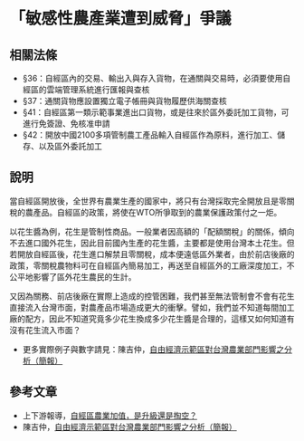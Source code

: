 # 「敏感性農產業遭到威脅」爭議

## 相關法條

* §36：自經區內的交易、輸出入與存入貨物，在通關與交易時，必須要使用自經區的雲端管理系統進行匯報與查核
* §37：通關貨物應設置獨立電子帳冊與貨物履歷供海關查核
* §41：自經區第一類示範事業進出口貨物，或是往來於區外委託加工貨物，可進行免簽證、免核准申請
* §42：開放中國2100多項管制農工產品輸入自經區作為原料，進行加工、儲存、以及區外委託加工

## 說明

當自經區開放後，全世界有農業生產的國家中，將只有台灣採取完全開放且是零關稅的農產品。自經區的政策，將使在WTO所爭取到的農業保護政策付之一炬。

以花生醬為例，花生是管制性商品。一般業者因高額的「配額關稅」的關係，傾向不去進口國外花生，因此目前國內生產的花生醬，主要都是使用台灣本土花生。但若開放自經區後，花生進口解禁且零關稅，成本便遠低區外業者，由於前店後廠的政策，零關稅農物料可在自經區內簡易加工，再送至自經區外的工廠深度加工，不公平地影響了區外花生農民的生計。

又因為關務、前店後廠在實際上造成的控管困難，我們甚至無法管制會不會有花生直接流入台灣市面，對農產品市場造成更大的衝擊。譬如，我們並不知道每間加工廠的配方，因此不知道究竟多少花生換成多少花生醬是合理的，這樣又如何知道有沒有花生流入市面？

* 更多實際例子與數字請見：陳吉仲，[自由經濟示範區對台灣農業部門影響之分析（簡報）](https://docs.google.com/file/d/0B2t1lajo-eOAU05ZaGxhWC1pREU/edit)

## 參考文章
* 上下游報導，[自經區農業加值，是升級還是掏空？](http://www.newsmarket.com.tw/blog/48706/)
* 陳吉仲，[自由經濟示範區對台灣農業部門影響之分析（簡報）](https://docs.google.com/file/d/0B2t1lajo-eOAU05ZaGxhWC1pREU/edit)